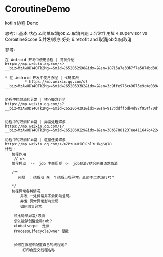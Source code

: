 # CoroutineDemo
kotlin 协程  Demo


思考:
    1.基本 状态
     2.简单取消job
       2.1取消问题
     3.异常作用域
     4.supervisor vs  CoroutineScope
     5.并发/顺序 好处
     6.retrofit  and  取消job  如何取消





参考:

    在 Android 开发中使用协程 | 背景介绍
    https://mp.weixin.qq.com/s?__biz=MzAwODY4OTk2Mg==&mid=2652052998&idx=2&sn=18715a7e33b7f7a5878bd301e9f8f935&chksm=808cbe43b7fb3755e01af29a316c402c8ad70bed5282109516c7f54d70db93013217ceb4e84a&scene=21#wechat_redirect

    * 在 Android 开发中使用协程 | 代码实战
             * https://mp.weixin.qq.com/s?__biz=MzAwODY4OTk2Mg==&mid=2652053382&idx=2&sn=3c9ffe976c69675e9c0e08940afd566f&scene=21#wechat_redirect


    协程中的取消和异常 | 核心概念介绍
    https://mp.weixin.qq.com/s?__biz=MzAwODY4OTk2Mg==&mid=2652054301&idx=2&sn=917dddffbdb4d97f950f70dfc570c021&chksm=808c8358b7fb0a4ee7ab15a9655543c501b3e1fd7c6c5f84f9e151a58c93264ff74066246696&scene=21#wechat_redirect


    协程中的取消和异常 | 异常处理详解
    https://mp.weixin.qq.com/s?__biz=MzAwODY4OTk2Mg==&mid=2652060229&idx=1&sn=38b67881237ee411645c42248b9be2d4&chksm=808c9a00b7fb131624f169dc3c2b958e44980ab7118e97539b3ec42611fe3d1e72a277e1bad5&scene=178#rd

    协程中的取消和异常 | 驻留任务详解
    https://mp.weixin.qq.com/s/0ZPzUeUiBlFhl3uIkgSQ7Q
    计划：
       协程作用
        // ok
       协程启动  ->  job 生命周期 ->  job取消/结合网络请求取消

       /**
          问题一: 线程池 某一个线程出现异常，全部不工作运行吗？

       */
       协程异常各种情况
           并发 一处异常并不会影响全局。
           并发 异常异常影响全局
           如何收集异常

        相比局部异常/取消
        怎么能够创建全局job？
        GlobalScope  是撒
        ProcessLifecycleOwner 是撒


        如何在协程中配置自己的线程池？
            打印自定义线程名称


